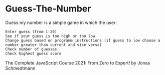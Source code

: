 # Guess-The-Number
Guess my number is a simple game in which the user:

    Enter guess (from 1-20)
    See if your guess is too high or too low
    Change guess based on programm instructions (if guess to low choose a number greater than current and vice versa)
    Check number of guesses
    Check highest guess score

The Complete JavaScript Course 2021: From Zero to Expert! by Jonas Schmedtmann
